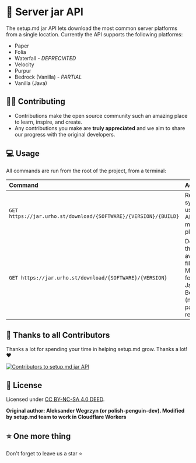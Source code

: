 # 📝 Server jar API

The setup.md jar API lets download the most common server platforms from a single location. Currently the API supports the following platforms:

- Paper
- Folia
- Waterfall - *DEPRECIATED*
- Velocity
- Purpur
- Bedrock (Vanilla) - *PARTIAL*
- Vanilla (Java)

## 👨‍💻 Contributing

- Contributions make the open source community such an amazing place to learn, inspire, and create.
- Any contributions you make are **truly appreciated** and we aim to share our progress with the original developers.

## 💻 Usage

All commands are run from the root of the project, from a terminal:

| Command                   | Action                                           |
| :------------------------ | :----------------------------------------------- |
| `GET https://jar.urho.st/download/{SOFTWARE}/{VERSION}/{BUILD}`           | Required syntax to use the API for most platforms          |
| `GET https://jar.urho.st/download/{SOFTWARE}/{VERSION}`             | Downloads the latest available files from Microsoft for either Java / Bedrock (no build params required)      |


## 🙏 Thanks to all Contributors
Thanks a lot for spending your time in helping setup.md grow. Thanks a lot! ❤️

 <a href = "https://github.com/setupmd/docs/graphs/contributors">
   <img src = "https://contrib.rocks/image?repo=setupmd/Server-jar-API" alt="Contributors to setup.md jar API"/>
 </a>

## 📑 License
Licensed under [CC BY-NC-SA 4.0 DEED](https://creativecommons.org/licenses/by-nc-sa/4.0/deed.en).

**Original author: Aleksander Wegrzyn (or polish-penguin-dev). Modified by setup.md team to work in Cloudflare Workers**

## ⭐️ One more thing

Don't forget to leave us a star ⭐️
